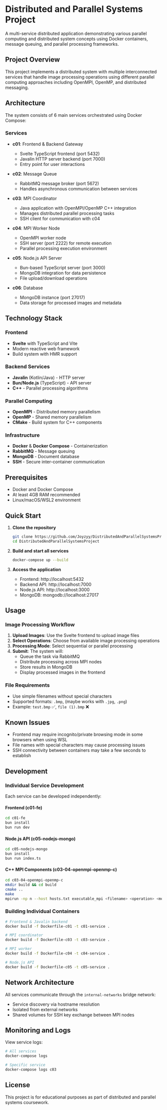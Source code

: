 # Distributed and Parallel Systems Project

A multi-service distributed application demonstrating various parallel computing and distributed system concepts using Docker containers, message queuing, and parallel processing frameworks.

## Project Overview

This project implements a distributed system with multiple interconnected services that handle image processing operations using different parallel computing approaches including OpenMPI, OpenMP, and distributed messaging.

## Architecture

The system consists of 6 main services orchestrated using Docker Compose:

### Services

- **c01**: Frontend & Backend Gateway
  - Svelte TypeScript frontend (port 5432)
  - Javalin HTTP server backend (port 7000)
  - Entry point for user interactions

- **c02**: Message Queue
  - RabbitMQ message broker (port 5672)
  - Handles asynchronous communication between services

- **c03**: MPI Coordinator
  - Java application with OpenMPI/OpenMP C++ integration
  - Manages distributed parallel processing tasks
  - SSH client for communication with c04

- **c04**: MPI Worker Node
  - OpenMPI worker node
  - SSH server (port 2222) for remote execution
  - Parallel processing execution environment

- **c05**: Node.js API Server
  - Bun-based TypeScript server (port 3000)
  - MongoDB integration for data persistence
  - File upload/download operations

- **c06**: Database
  - MongoDB instance (port 27017)
  - Data storage for processed images and metadata

## Technology Stack

### Frontend
- **Svelte** with TypeScript and Vite
- Modern reactive web framework
- Build system with HMR support

### Backend Services
- **Javalin** (Kotlin/Java) - HTTP server
- **Bun/Node.js** (TypeScript) - API server
- **C++** - Parallel processing algorithms

### Parallel Computing
- **OpenMPI** - Distributed memory parallelism
- **OpenMP** - Shared memory parallelism
- **CMake** - Build system for C++ components

### Infrastructure
- **Docker** & **Docker Compose** - Containerization
- **RabbitMQ** - Message queuing
- **MongoDB** - Document database
- **SSH** - Secure inter-container communication

## Prerequisites

- Docker and Docker Compose
- At least 4GB RAM recommended
- Linux/macOS/WSL2 environment

## Quick Start

1. **Clone the repository**
   ```bash
   git clone https://github.com/Joyzyy/DistributedAndParallelSystemsProject.git
   cd DistributedAndParallelSystemsProject
   ```

2. **Build and start all services**
   ```bash
   docker-compose up --build
   ```

3. **Access the application**
   - Frontend: http://localhost:5432
   - Backend API: http://localhost:7000
   - Node.js API: http://localhost:3000
   - MongoDB: mongodb://localhost:27017

## Usage

### Image Processing Workflow

1. **Upload Images**: Use the Svelte frontend to upload image files
2. **Select Operations**: Choose from available image processing operations
3. **Processing Mode**: Select sequential or parallel processing
4. **Submit**: The system will:
   - Queue the task via RabbitMQ
   - Distribute processing across MPI nodes
   - Store results in MongoDB
   - Display processed images in the frontend

### File Requirements

- Use simple filenames without special characters
- Supported formats: `.bmp`, (maybe works with `.jpg`, `.png`)
- Example: `test.bmp` ✅, `file (1).bmp` ❌

## Known Issues

- Frontend may require incognito/private browsing mode in some browsers when using WSL
- File names with special characters may cause processing issues
- SSH connectivity between containers may take a few seconds to establish

## Development

### Individual Service Development

Each service can be developed independently:

#### Frontend (c01-fe)
```bash
cd c01-fe
bun install
bun run dev
```

#### Node.js API (c05-nodejs-mongo)
```bash
cd c05-nodejs-mongo
bun install
bun run index.ts
```

#### C++ MPI Components (c03-04-openmpi-openmp-c)
```bash
cd c03-04-openmpi-openmp-c
mkdir build && cd build
cmake ..
make
mpirun -np n --host hosts.txt executable_mpi <filename> <operation> <mode> <key>
```

### Building Individual Containers

```bash
# Frontend & Javalin backend
docker build -f Dockerfile-c01 -t c01-service .

# MPI coordinator
docker build -f Dockerfile-c03 -t c03-service .

# MPI worker
docker build -f Dockerfile-c04 -t c04-service .

# Node.js API
docker build -f Dockerfile-c05 -t c05-service .
```

## Network Architecture

All services communicate through the `internal-networks` bridge network:
- Service discovery via hostname resolution
- Isolated from external networks
- Shared volumes for SSH key exchange between MPI nodes

## Monitoring and Logs

View service logs:
```bash
# All services
docker-compose logs

# Specific service
docker-compose logs c03
```

## License

This project is for educational purposes as part of distributed and parallel systems coursework.